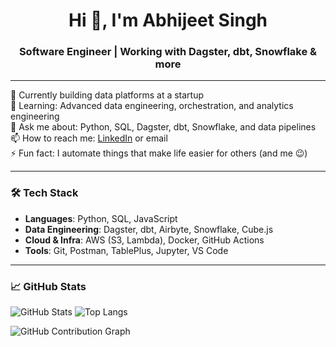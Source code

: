 <h1 align="center">Hi 👋, I'm Abhijeet Singh</h1>
<h3 align="center"> Software Engineer | Working with Dagster, dbt, Snowflake & more</h3>

---

🔭 Currently building data platforms at a startup  
🌱 Learning: Advanced data engineering, orchestration, and analytics engineering  
💬 Ask me about: Python, SQL, Dagster, dbt, Snowflake, and data pipelines  
📫 How to reach me: [LinkedIn](https://www.linkedin.com/in/your-profile) or email  
⚡ Fun fact: I automate things that make life easier for others (and me 😉)

---

### 🛠️ Tech Stack

- **Languages**: Python, SQL, JavaScript
- **Data Engineering**: Dagster, dbt, Airbyte, Snowflake, Cube.js
- **Cloud & Infra**: AWS (S3, Lambda), Docker, GitHub Actions
- **Tools**: Git, Postman, TablePlus, Jupyter, VS Code

---

### 📈 GitHub Stats
![GitHub Stats](https://github-readme-stats.vercel.app/api?username=AbhijeetSingh1801&show_icons=true&theme=radical)
![Top Langs](https://github-readme-stats.vercel.app/api/top-langs/?username=AbhijeetSingh1801&layout=compact&theme=radical)


![GitHub Contribution Graph](https://github-readme-activity-graph.vercel.app/graph?username=AbhijeetSingh1801&bg_color=0d1117&color=58a6ff&line=58a6ff&point=f97316&area=true&hide_border=true)



